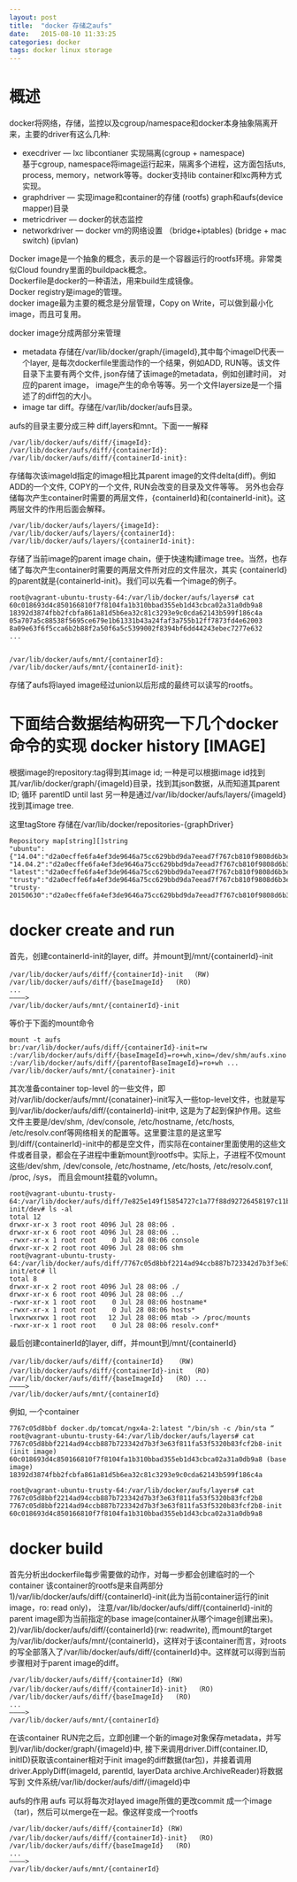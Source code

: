 ```yaml
---
layout: post
title:  "docker 存储之aufs"
date:   2015-08-10 11:33:25
categories: docker 
tags: docker linux storage
---
```

概述
========
docker将网络，存储，监控以及cgroup/namespace和docker本身抽象隔离开来，主要的driver有这么几种:

*	execdriver  — lxc libcontianer 实现隔离(cgroup + namespace)  
基于cgroup, namespace将image运行起来，隔离多个进程，这方面包括uts, process, memory，network等等。docker支持lib container和lxc两种方式实现。  
*	graphdriver — 实现image和container的存储 (rootfs)   graph和aufs(device mapper)目录  
*	metricdriver — docker的状态监控  
*	networkdriver — docker vm的网络设置  （bridge+iptables) (bridge + mac switch) (ipvlan)  


Docker image是一个抽象的概念，表示的是一个容器运行的rootfs环境。非常类似Cloud foundry里面的buildpack概念。  
Dockerfile是docker的一种语法，用来build生成镜像。  
Docker registry是image的管理。  
docker image最为主要的概念是分层管理，Copy on Write，可以做到最小化image，而且可复用。 

docker image分成两部分来管理

*	metadata 存储在/var/lib/docker/graph/{imageId},其中每个imageID代表一个layer, 是每次dockerfile里面动作的一个结果，例如ADD, RUN等。该文件目录下主要有两个文件, json存储了该image的metadata，例如创建时间， 对应的parent image， image产生的命令等等。另一个文件layersize是一个描述了的diff包的大小。
*	image tar diff。存储在/var/lib/docker/aufs目录。

aufs的目录主要分成三种 diff,layers和mnt。下面一一解释

	/var/lib/docker/aufs/diff/{imageId}:  
	/var/lib/docker/aufs/diff/{containerId}:  
	/var/lib/docker/aufs/diff/{containerId-init}:  
存储每次该imageId指定的image相比其parent image的文件delta(diff)。例如ADD的一个文件, COPY的一个文件, RUN会改变的目录及文件等等。
另外也会存储每次产生container时需要的两层文件，{containerId}和{containerId-init}。这两层文件的作用后面会解释。

	/var/lib/docker/aufs/layers/{imageId}:  
	/var/lib/docker/aufs/layers/{containerId}:  
	/var/lib/docker/aufs/layers/{containerId-init}:  
存储了当前image的parent image chain，便于快速构建image tree。当然，也存储了每次产生container时需要的两层文件所对应的文件层次，其实
{containerId}的parent就是{containerId-init}。我们可以先看一个image的例子。

	root@vagrant-ubuntu-trusty-64:/var/lib/docker/aufs/layers# cat 60c018693d4c850166810f7f8104fa1b310bbad355eb1d43cbca02a31a0db9a8
	18392d3874fbb2fcbfa861a81d5b6ea32c81c3293e9c0cda62143b599f186c4a
	05a707a5c88538f5695ce679e1b61331b43a24faf3a755b12ff7873fd4e62003
	8a09e63f6f5cca6b2b88f2a50f6a5c5399002f8394bf6dd44243ebec7277e632
	...


	/var/lib/docker/aufs/mnt/{containerId}:
	/var/lib/docker/aufs/mnt/{containerId-init}:
存储了aufs将layed image经过union以后形成的最终可以读写的rootfs。


下面结合数据结构研究一下几个docker命令的实现
docker history [IMAGE]
========
根据image的repository:tag得到其image id;
一种是可以根据image id找到其/var/lib/docker/graph/{imageId}目录，找到其json数据，从而知道其parent ID;
循环 parentID until last 
另一种是通过/var/lib/docker/aufs/layers/{imageId}找到其image tree.

这里tagStore 存储在/var/lib/docker/repositories-{graphDriver}

	Repository map[string][]string
	"ubuntu":
	{"14.04":"d2a0ecffe6fa4ef3de9646a75cc629bbd9da7eead7f767cb810f9808d6b3ecb6",
	"14.04.2":"d2a0ecffe6fa4ef3de9646a75cc629bbd9da7eead7f767cb810f9808d6b3ecb6",
	"latest":"d2a0ecffe6fa4ef3de9646a75cc629bbd9da7eead7f767cb810f9808d6b3ecb6",
	"trusty":"d2a0ecffe6fa4ef3de9646a75cc629bbd9da7eead7f767cb810f9808d6b3ecb6",
	"trusty-20150630":"d2a0ecffe6fa4ef3de9646a75cc629bbd9da7eead7f767cb810f9808d6b3ecb6"}

docker create and run
======

首先，创建containerId-init的layer, diff。并mount到/mnt/{containerId}-init

	/var/lib/docker/aufs/diff/{containerId}-init  （RW)
	/var/lib/docker/aufs/diff/{baseImageId}   (RO)
	...
	————>
	/var/lib/docker/aufs/mnt/{containerId}-init

等价于下面的mount命令

	mount -t aufs
	br:/var/lib/docker/aufs/diff/{containerId}-init=rw
	:/var/lib/docker/aufs/diff/{baseImageId}=ro+wh,xino=/dev/shm/aufs.xino
	:/var/lib/docker/aufs/diff/{parentofBaseImageId}=ro+wh ...
	/var/lib/docker/aufs/mnt/{conatainer}-init

其次准备container top-level 的一些文件，即对/var/lib/docker/aufs/mnt/{conatainer}-init写入一些top-level文件，也就是写到/var/lib/docker/aufs/diff/{containerId}-init中, 这是为了起到保护作用。这些文件主要是/dev/shm, /dev/console, /etc/hostname, /etc/hosts, /etc/resolv.conf等网络相关的配置等。这里要注意的是这里写到/diff/{containerId}-init中的都是空文件，而实际在container里面使用的这些文件或者目录，都会在子进程中重新mount到rootfs中。实际上，子进程不仅mount这些/dev/shm, /dev/console, /etc/hostname, /etc/hosts, /etc/resolv.conf, /proc, /sys， 而且会mount挂载的volumn。

	root@vagrant-ubuntu-trusty-64:/var/lib/docker/aufs/diff/7e825e149f15854727c1a77f88d92726458197c11b52d6375664db1e4065e0ae-init/dev# ls -al
	total 12
	drwxr-xr-x 3 root root 4096 Jul 28 08:06 .
	drwxr-xr-x 6 root root 4096 Jul 28 08:06 ..
	-rwxr-xr-x 1 root root    0 Jul 28 08:06 console
	drwxr-xr-x 2 root root 4096 Jul 28 08:06 shm
	root@vagrant-ubuntu-trusty-64:/var/lib/docker/aufs/diff/7767c05d8bbf2214ad94ccb887b723342d7b3f3e63f811fa53f5320b83fcf2b8-init/etc# ll
	total 8
	drwxr-xr-x 2 root root 4096 Jul 28 08:06 ./
	drwxr-xr-x 6 root root 4096 Jul 28 08:06 ../
	-rwxr-xr-x 1 root root    0 Jul 28 08:06 hostname*
	-rwxr-xr-x 1 root root    0 Jul 28 08:06 hosts*
	lrwxrwxrwx 1 root root   12 Jul 28 08:06 mtab -> /proc/mounts
	-rwxr-xr-x 1 root root    0 Jul 28 08:06 resolv.conf*

最后创建containerId的layer, diff，并mount到/mnt/{containerId}

	/var/lib/docker/aufs/diff/{containerId}   （RW)
	/var/lib/docker/aufs/diff/{containerId}-init  （RO)
	/var/lib/docker/aufs/diff/{baseImageId}   (RO) ...
	————>
	/var/lib/docker/aufs/mnt/{containerId}

例如, 一个container

	7767c05d8bbf docker.dp/tomcat/ngx4a-2:latest "/bin/sh -c /bin/sta “
	root@vagrant-ubuntu-trusty-64:/var/lib/docker/aufs/layers# cat 7767c05d8bbf2214ad94ccb887b723342d7b3f3e63f811fa53f5320b83fcf2b8-init (init image)
	60c018693d4c850166810f7f8104fa1b310bbad355eb1d43cbca02a31a0db9a8 (base image)
	18392d3874fbb2fcbfa861a81d5b6ea32c81c3293e9c0cda62143b599f186c4a

	root@vagrant-ubuntu-trusty-64:/var/lib/docker/aufs/layers# cat 7767c05d8bbf2214ad94ccb887b723342d7b3f3e63f811fa53f5320b83fcf2b8
	7767c05d8bbf2214ad94ccb887b723342d7b3f3e63f811fa53f5320b83fcf2b8-init
	60c018693d4c850166810f7f8104fa1b310bbad355eb1d43cbca02a31a0db9a8

docker build
======
首先分析出dockerfile每步需要做的动作，对每一步都会创建临时的一个container
该container的rootfs是来自两部分  
1)/var/lib/docker/aufs/diff/{containerId}-init(此为当前container运行的init image，ro: read only)，
注意/var/lib/docker/aufs/diff/{containerId}-init的parent image即为当前指定的base image(container从哪个image创建出来)。   
2)/var/lib/docker/aufs/diff/{containerId}(rw: readwrite), 而mount的target为/var/lib/docker/aufs/mnt/{containerId}，这样对于该container而言，对roots的写全部落入了/var/lib/docker/aufs/diff/{containerId}中。这样就可以得到当前步骤相对于parent image的diff。

	/var/lib/docker/aufs/diff/{containerId} (RW)
	/var/lib/docker/aufs/diff/{containerId}-init}  （RO)
	/var/lib/docker/aufs/diff/{baseImageId}   (RO)
	...
	————>
	/var/lib/docker/aufs/mnt/{containerId}

在该container RUN完之后，立即创建一个新的image对象保存metadata，并写到/var/lib/docker/graph/{imageId}中,
接下来调用driver.Diff(container.ID, initID)获取该container相对于init image的diff数据(tar包)，并接着调用
driver.ApplyDiff(imageId, parentId, layerData archive.ArchiveReader)将数据写到 文件系统/var/lib/docker/aufs/diff/{imageId}中


aufs的作用
aufs 可以将每次对layed image所做的更改commit 成一个image（tar)，然后可以merge在一起。像这样变成一个rootfs
	
	/var/lib/docker/aufs/diff/{containerId} (RW)
	/var/lib/docker/aufs/diff/{containerId}-init}  （RO)
	/var/lib/docker/aufs/diff/{baseImageId}   (RO)
	...
	————>
	/var/lib/docker/aufs/mnt/{containerId}

